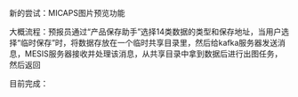 新的尝试：MICAPS图片预览功能

大概流程：预报员通过“产品保存助手”选择14类数据的类型和保存地址，当用户选择“临时保存”时，将数据存放在一个临时共享目录里，然后给kafka服务器发送消息，MESIS服务器接收并处理该消息，从共享目录中拿到数据后进行出图任务，然后返回

目前完成：

